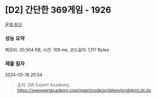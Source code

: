 # [D2] 간단한 369게임 - 1926 

[문제 링크](https://swexpertacademy.com/main/code/problem/problemDetail.do?contestProbId=AV5PTeo6AHUDFAUq) 

### 성능 요약

메모리: 20,504 KB, 시간: 109 ms, 코드길이: 1,117 Bytes

### 제출 일자

2024-05-18 20:54



> 출처: SW Expert Academy, https://swexpertacademy.com/main/code/problem/problemList.do